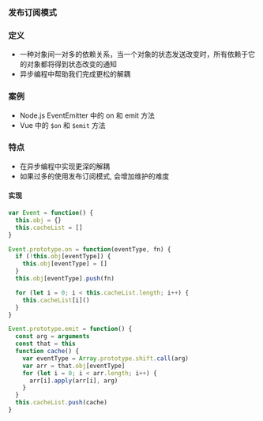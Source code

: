 ### 发布订阅模式

### 定义

- 一种对象间一对多的依赖关系，当一个对象的状态发送改变时，所有依赖于它的对象都将得到状态改变的通知
- 异步编程中帮助我们完成更松的解耦

### 案例

- Node.js EventEmitter 中的 on 和 emit 方法
- Vue 中的 `$on` 和 `$emit` 方法

### 特点

- 在异步编程中实现更深的解耦
- 如果过多的使用发布订阅模式, 会增加维护的难度

#### 实现

```javascript
var Event = function() {
  this.obj = {}
  this.cacheList = []
}

Event.prototype.on = function(eventType, fn) {
  if (!this.obj[eventType]) {
    this.obj[eventType] = []
  }
  this.obj[eventType].push(fn)

  for (let i = 0; i < this.cacheList.length; i++) {
    this.cacheList[i]()
  }
}

Event.prototype.emit = function() {
  const arg = arguments
  const that = this
  function cache() {
    var eventType = Array.prototype.shift.call(arg)
    var arr = that.obj[eventType]
    for (let i = 0; i < arr.length; i++) {
      arr[i].apply(arr[i], arg)
    }
  }
  this.cacheList.push(cache)
}
```

 